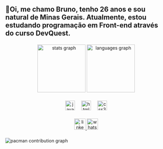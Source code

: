 <h2 align="left">👋Oi, me chamo Bruno, tenho 26 anos e sou natural de Minas Gerais. Atualmente, estou estudando programação em Front-end através do curso DevQuest.</h2>

###

<div align="center">
  <img src="https://github-readme-stats.vercel.app/api?username=brun0balt&hide_title=false&hide_rank=false&show_icons=true&include_all_commits=true&count_private=true&disable_animations=false&theme=dracula&locale=en&hide_border=false" height="150" alt="stats graph"  />
  <img src="https://github-readme-stats.vercel.app/api/top-langs?username=brun0balt&locale=en&hide_title=false&layout=compact&card_width=320&langs_count=5&theme=dracula&hide_border=false" height="150" alt="languages graph"  />
</div>

###

<div align="center">
  <img src="https://cdn.jsdelivr.net/gh/devicons/devicon/icons/javascript/javascript-original.svg" height="30" alt="javascript logo"  />
  <img width="12" />
  <img src="https://cdn.jsdelivr.net/gh/devicons/devicon/icons/html5/html5-original.svg" height="30" alt="html5 logo"  />
  <img width="12" />
  <img src="https://cdn.jsdelivr.net/gh/devicons/devicon/icons/css3/css3-original.svg" height="30" alt="css3 logo"  />
</div>

###

<div align="center">
  <a href="https://www.linkedin.com/in/bruno-baltazar-156237272/" target="_blank">
    <img src="https://img.shields.io/static/v1?message=LinkedIn&logo=linkedin&label=&color=0077B5&logoColor=white&labelColor=&style=for-the-badge" height="35" alt="linkedin logo"  />
  </a>
  <a href="wa.me/5547996327741" target="_blank">
    <img src="https://img.shields.io/static/v1?message=Whatsapp&logo=whatsapp&label=&color=25D366&logoColor=white&labelColor=&style=for-the-badge" height="35" alt="whatsapp logo"  />
  </a>
</div>

###

<picture>
  <source media="(prefers-color-scheme: dark)" srcset="https://raw.githubusercontent.com/brun0balt/brun0balt/output/pacman-contribution-graph-dark.svg">
  <source media="(prefers-color-scheme: light)" srcset="https://raw.githubusercontent.com/brun0balt/brun0balt/output/pacman-contribution-graph.svg">
  <img alt="pacman contribution graph" src="https://raw.githubusercontent.com/brun0balt/brun0balt/output/pacman-contribution-graph.svg">
</picture>

###
